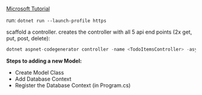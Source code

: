 [Microsoft Tutorial](https://learn.microsoft.com/en-us/aspnet/core/tutorials/first-web-api?view=aspnetcore-8.0&tabs=visual-studio-code)

run: `dotnet run --launch-profile https`

scaffold a controller. creates the controller with all 5 api end points (2x get, put, post, delete):

```csharp
dotnet aspnet-codegenerator controller -name <TodoItemsController> -async -api -m <TodoItem> -dc <TodoContext> -outDir Controllers
```

**Steps to adding a new Model:**

- Create Model Class
- Add Database Context
- Register the Database Context (in Program.cs)
